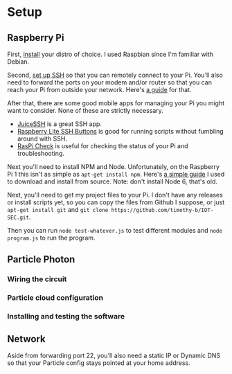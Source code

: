 # Setup
## Raspberry Pi
First, [install](https://www.raspberrypi.org/documentation/installation/installing-images/README.md) your distro of choice. I used Raspbian since I'm familiar with Debian.

Second, [set up SSH](https://www.raspberrypi.org/documentation/remote-access/ssh/) so that you can remotely connect to your Pi. You'll also need to forward the ports on your modem and/or router so that you can reach your Pi from outside your network. Here's [a guide](https://portforward.com/router.htm) for that.

After that, there are some good mobile apps for managing your Pi you might want to consider. None of these are strictly necessary.

* [JuiceSSH](https://play.google.com/store/apps/details?id=com.sonelli.juicessh) is a great SSH app.
* [Raspberry Lite SSH Buttons](https://play.google.com/store/apps/details?id=uk.co.knowles_online.raspberrysshlite) is good for running scripts without fumbling around with SSH.
* [RasPi Check](https://play.google.com/store/apps/details?id=de.eidottermihi.raspicheck) is useful for checking the status of your Pi and troubleshooting.

Next you'll need to install NPM and Node. Unfortunately, on the Raspberry Pi 1 this isn't as simple as `apt-get install npm`. Here's [a simple guide](https://bloggerbrothers.com/2017/03/04/installing-nodejs-on-a-raspberry-pi/) I used to download and install from source. Note: don't install Node 6, that's old.

Next, you'll need to get my project files to your Pi. I don't have any releases or install scripts yet, so you can copy the files from Github I suppose, or just `apt-get install git` and `git clone https://github.com/timothy-b/IOT-SEC.git`.

Then you can run `node test-whatever.js` to test different modules and `node program.js` to run the program.

## Particle Photon
### Wiring the circuit
### Particle cloud configuration
### Installing and testing the software
## Network
Aside from forwarding port 22, you'll also need a static IP or Dynamic DNS so that your Particle config stays pointed at your home address.